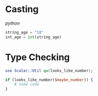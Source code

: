 # Casting
*python*
```python
string_age = "18"
int_age = int(string_age)
```

# Type Checking
```perl
use Scalar::Util qw(looks_like_number);

if (looks_like_number($maybe_number)) {
    # some code
}
```
